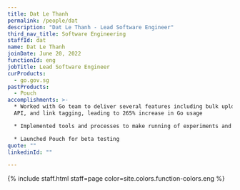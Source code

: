 ```yaml
---
title: Dat Le Thanh
permalink: /people/dat
description: "Dat Le Thanh - Lead Software Engineer"
third_nav_title: Software Engineering
staffId: dat
name: Dat Le Thanh
joinDate: June 20, 2022
functionId: eng
jobTitle: Lead Software Engineer
curProducts:
  - go.gov.sg
pastProducts:
  - Pouch
accomplishments: >-
  * Worked with Go team to deliver several features including bulk upload, Go
  API, and link tagging, leading to 265% increase in Go usage

  * Implemented tools and processes to make running of experiments and new projects efficient and cost-effective, including monoGo, mono-infra, and an experimental project Kubernetes Cluster

  * Launched Pouch for beta testing
quote: ""
linkedinId: ""

---
```


{% include staff.html staff=page color=site.colors.function-colors.eng %}
